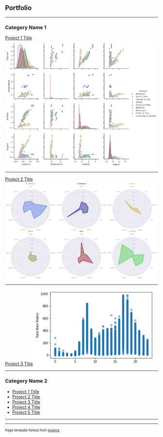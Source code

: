 ## Portfolio

---

### Category Name 1 

[Project 1 Title](/sample_page)
<img src="images/mat3.png?raw=true"/>

---
[Project 2 Title](/pdf/sample_presentation.pdf)
<img src="images/radar.png?raw=true"/>

---
[Project 3 Title](http://example.com/)
<img src="images/workdayHr.png?raw=true"/>

---

### Category Name 2

- [Project 1 Title](http://example.com/)
- [Project 2 Title](http://example.com/)
- [Project 3 Title](http://example.com/)
- [Project 4 Title](http://example.com/)
- [Project 5 Title](http://example.com/)

---




---
<p style="font-size:11px">Page template forked from <a href="https://github.com/evanca/quick-portfolio">evanca</a></p>
<!-- Remove above link if you don't want to attibute -->
